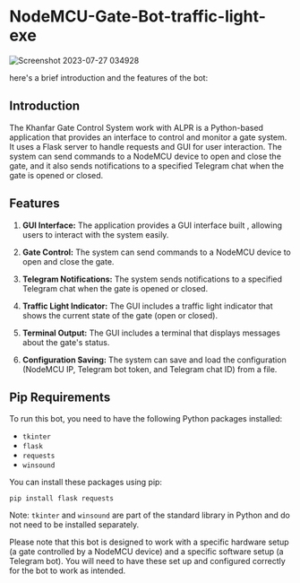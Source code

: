 # NodeMCU-Gate-Bot-traffic-light-exe

![Screenshot 2023-07-27 034928](https://github.com/khanfar/NodeMCU-Gate-Bot-traffic-light-exe/assets/16803586/53219d4b-1f8c-471f-8157-22f91c855740)

here's a brief introduction and the features of the bot:

## Introduction

The Khanfar Gate Control System work with ALPR is a Python-based application that provides an interface to control and monitor a gate system. It uses a Flask server to handle requests and  GUI for user interaction. 
The system can send commands to a NodeMCU device to open and close the gate, and it also sends notifications to a specified Telegram chat when the gate is opened or closed.

## Features

1. **GUI Interface:** The application provides a GUI interface built , allowing users to interact with the system easily.

2. **Gate Control:** The system can send commands to a NodeMCU device to open and close the gate.

3. **Telegram Notifications:** The system sends notifications to a specified Telegram chat when the gate is opened or closed.

4. **Traffic Light Indicator:** The GUI includes a traffic light indicator that shows the current state of the gate (open or closed).

5. **Terminal Output:** The GUI includes a terminal that displays messages about the gate's status.

6. **Configuration Saving:** The system can save and load the configuration (NodeMCU IP, Telegram bot token, and Telegram chat ID) from a file.

## Pip Requirements

To run this bot, you need to have the following Python packages installed:

- `tkinter`
- `flask`
- `requests`
- `winsound`

You can install these packages using pip:

```
pip install flask requests
```

Note: `tkinter` and `winsound` are part of the standard library in Python and do not need to be installed separately.

Please note that this bot is designed to work with a specific hardware setup (a gate controlled by a NodeMCU device) and a specific software setup (a Telegram bot). 
You will need to have these set up and configured correctly for the bot to work as intended.

